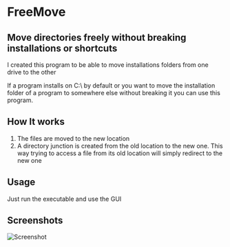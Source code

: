 # FreeMove
## Move directories freely without breaking installations or shortcuts
I created this program to be able to move installations folders from one drive to the other

If a program installs on C:\ by default or you want to move the installation folder of a program to somewhere else without breaking it you can use this program.
## How It works
1. The files are moved to the new location
2. A directory junction is created from the old location to the new one. This way trying to access a file from its old location will simply redirect to the new one
## Usage
Just run the executable and use the GUI
## Screenshots
![Screenshot](http://i.imgur.com/q0ZwOwn.png)
